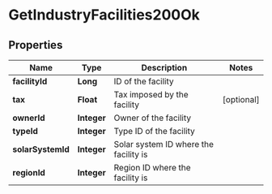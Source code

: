 
# GetIndustryFacilities200Ok

## Properties
Name | Type | Description | Notes
------------ | ------------- | ------------- | -------------
**facilityId** | **Long** | ID of the facility | 
**tax** | **Float** | Tax imposed by the facility |  [optional]
**ownerId** | **Integer** | Owner of the facility | 
**typeId** | **Integer** | Type ID of the facility | 
**solarSystemId** | **Integer** | Solar system ID where the facility is | 
**regionId** | **Integer** | Region ID where the facility is | 



